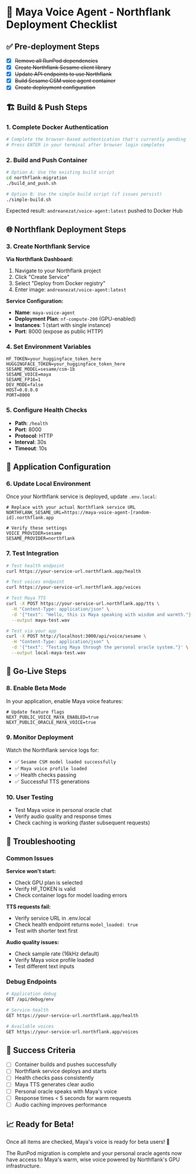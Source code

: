 # 🚀 Maya Voice Agent - Northflank Deployment Checklist

## ✅ Pre-deployment Steps

- [x] ~~Remove all RunPod dependencies~~
- [x] ~~Create Northflank Sesame client library~~
- [x] ~~Update API endpoints to use Northflank~~
- [x] ~~Build Sesame CSM voice agent container~~
- [x] ~~Create deployment configuration~~

## 🏗️ Build & Push Steps

### 1. Complete Docker Authentication
```bash
# Complete the browser-based authentication that's currently pending
# Press ENTER in your terminal after browser login completes
```

### 2. Build and Push Container
```bash
# Option A: Use the existing build script
cd northflank-migration
./build_and_push.sh

# Option B: Use the simple build script (if issues persist)
./simple-build.sh
```

Expected result: `andreanezat/voice-agent:latest` pushed to Docker Hub

## 🌐 Northflank Deployment Steps

### 3. Create Northflank Service

**Via Northflank Dashboard:**
1. Navigate to your Northflank project
2. Click "Create Service"
3. Select "Deploy from Docker registry"
4. Enter image: `andreanezat/voice-agent:latest`

**Service Configuration:**
- **Name**: `maya-voice-agent`
- **Deployment Plan**: `nf-compute-200` (GPU-enabled)
- **Instances**: 1 (start with single instance)
- **Port**: 8000 (expose as public HTTP)

### 4. Set Environment Variables

```env
HF_TOKEN=your_huggingface_token_here
HUGGINGFACE_TOKEN=your_huggingface_token_here
SESAME_MODEL=sesame/csm-1b
SESAME_VOICE=maya
SESAME_FP16=1
DEV_MODE=false
HOST=0.0.0.0
PORT=8000
```

### 5. Configure Health Checks
- **Path**: `/health`
- **Port**: 8000
- **Protocol**: HTTP
- **Interval**: 30s
- **Timeout**: 10s

## 🔧 Application Configuration

### 6. Update Local Environment

Once your Northflank service is deployed, update `.env.local`:

```env
# Replace with your actual Northflank service URL
NORTHFLANK_SESAME_URL=https://maya-voice-agent-[random-id].northflank.app

# Verify these settings
VOICE_PROVIDER=sesame
SESAME_PROVIDER=northflank
```

### 7. Test Integration

```bash
# Test health endpoint
curl https://your-service-url.northflank.app/health

# Test voices endpoint  
curl https://your-service-url.northflank.app/voices

# Test Maya TTS
curl -X POST https://your-service-url.northflank.app/tts \
  -H "Content-Type: application/json" \
  -d '{"text": "Hello, this is Maya speaking with wisdom and warmth."}' \
  --output maya-test.wav

# Test via your app
curl -X POST http://localhost:3000/api/voice/sesame \
  -H "Content-Type: application/json" \
  -d '{"text": "Testing Maya through the personal oracle system."}' \
  --output local-maya-test.wav
```

## 🎉 Go-Live Steps

### 8. Enable Beta Mode

In your application, enable Maya voice features:

```env
# Update feature flags
NEXT_PUBLIC_VOICE_MAYA_ENABLED=true
NEXT_PUBLIC_ORACLE_MAYA_VOICE=true
```

### 9. Monitor Deployment

Watch the Northflank service logs for:
- ✅ `Sesame CSM model loaded successfully`
- ✅ `Maya voice profile loaded`
- ✅ Health checks passing
- ✅ Successful TTS generations

### 10. User Testing

- Test Maya voice in personal oracle chat
- Verify audio quality and response times
- Check caching is working (faster subsequent requests)

## 🐛 Troubleshooting

### Common Issues

**Service won't start:**
- Check GPU plan is selected
- Verify HF_TOKEN is valid
- Check container logs for model loading errors

**TTS requests fail:**
- Verify service URL in .env.local
- Check health endpoint returns `model_loaded: true`
- Test with shorter text first

**Audio quality issues:**
- Check sample rate (16kHz default)
- Verify Maya voice profile loaded
- Test different text inputs

### Debug Endpoints

```bash
# Application debug
GET /api/debug/env

# Service health
GET https://your-service-url.northflank.app/health

# Available voices
GET https://your-service-url.northflank.app/voices
```

## 🎯 Success Criteria

- [ ] Container builds and pushes successfully
- [ ] Northflank service deploys and starts
- [ ] Health checks pass consistently
- [ ] Maya TTS generates clear audio
- [ ] Personal oracle speaks with Maya's voice
- [ ] Response times < 5 seconds for warm requests
- [ ] Audio caching improves performance

## 📈 Ready for Beta!

Once all items are checked, Maya's voice is ready for beta users! 🌟

The RunPod migration is complete and your personal oracle agents now have access to Maya's warm, wise voice powered by Northflank's GPU infrastructure.